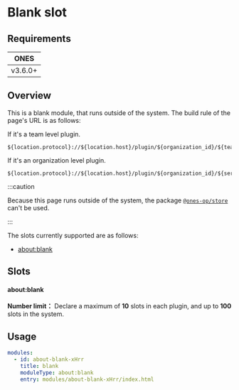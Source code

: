 # Blank slot

## Requirements

| **ONES** |
| :------: |
| v3.6.0+  |

## Overview

This is a blank module, that runs outside of the system. The build rule of the page's URL is as follows:

If it's a team level plugin.

```
${location.protocol}://${location.host}/plugin/${organization_id}/${team_id}/${service.app_id}/${service.version}/modules/${module_id}/index.html
```

If it's an organization level plugin.

```
${location.protocol}://${location.host}/plugin/${organization_id}/${service.app_id}/${service.version}/modules/${module_id}/index.html
```

:::caution

Because this page runs outside of the system, the package [`@ones-op/store`](../../../reference/packages/store/store.md) can't be used.

:::

The slots currently supported are as follows:

- [about:blank](#aboutblank)

## Slots

#### about:blank

**Number limit：** Declare a maximum of **10** slots in each plugin, and up to **100** slots in the system.

## Usage

```yaml
modules:
  - id: about-blank-xHrr
    title: blank
    moduleType: about:blank
    entry: modules/about-blank-xHrr/index.html
```
